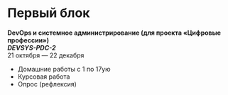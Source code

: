 Первый блок
===========
 **DevOps и системное администрирование (для проекта «Цифровые профессии»)**  
 ***DEVSYS-PDC-2***  
 21 октября — 22 декабря

+ Домашние работы с 1 по 17ую
+ Курсовая работа
+ Опрос (рефлексия)
